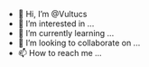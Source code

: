 - 👋 Hi, I’m @Vultucs
- 👀 I’m interested in ...
- 🌱 I’m currently learning ...
- 💞️ I’m looking to collaborate on ...
- 📫 How to reach me ...

<!---
Vultucs/Vultucs is a ✨ special ✨ repository because its `README.md` (this file) appears on your GitHub profile.
You can click the Preview link to take a look at your changes.
--->

